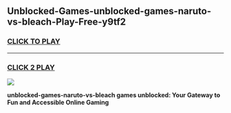 
## Unblocked-Games-unblocked-games-naruto-vs-bleach-Play-Free-y9tf2
<h3>
<a href="https://premium76.site?title=unblocked-games-naruto-vs-bleach&ref=15A">CLICK TO PLAY</a></h3>
<hr>

<h3>
<a href="https://premium76.site?title=unblocked-games-naruto-vs-bleach&ref=15A">CLICK 2 PLAY</a>
  
</h3>

<a href="https://premium76.site?title=unblocked-games-naruto-vs-bleach&ref=15A"><img src="https://clearcache.store/games.png"></a>


**unblocked-games-naruto-vs-bleach games unblocked: Your Gateway to Fun and Accessible Online Gaming**
